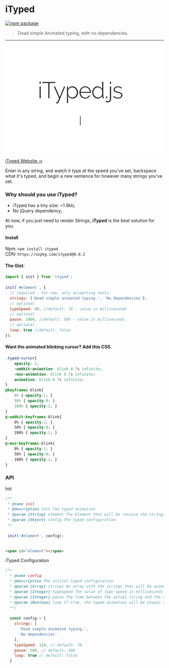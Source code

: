 # iTyped

[![npm package](https://img.shields.io/badge/npm-v0.0.2-blue.svg)](https://www.npmjs.com/package/ityped)

> Dead simple Animated typing, with no dependencies.

---

<p align="center">
  <img src="img/itypedjs.gif" widt="400"/>
</p>

[iTyped Website ➞](https://ityped.surge.sh/)

Enter in any string, and watch it type at the speed you've set, backspace what it's typed, 
and begin a new sentence for however many strings you've set.

### Why should you use iTyped?
 * iTyped has a tiny size: ~1.9kb;
 * No jQuery dependency;
 
At now, if you just need to render Strings, **iTyped** is the best solution for you.

#### Install

Npm: `npm install ityped` </br>
CDN: `https://unpkg.com/ityped@0.0.2`


#### The Gist:

```javascript
import { init } from 'ityped';

init(`#element`, {
  // required - for now, only acceptting texts.
  strings: ['Dead simple animated typing.', 'No dependencies'],
  // optional
  typeSpeed: 90, //default: 70 - value in milliseconds
  // optional
  pause: 1000, //default: 500 - value in milliseconds
  // optional
  loop: true //default: false
});
```

#### Want the animated blinking cursor? Add this CSS.

```css
.typed-cursor{
    opacity: 1;
    -webkit-animation: blink 0.7s infinite;
    -moz-animation: blink 0.7s infinite;
    animation: blink 0.7s infinite;
}
@keyframes blink{
    0% { opacity:1; }
    50% { opacity:0; }
    100% { opacity:1; }
}
@-webkit-keyframes blink{
    0% { opacity:1; }
    50% { opacity:0; }
    100% { opacity:1; }
}
@-moz-keyframes blink{
    0% { opacity:1; }
    50% { opacity:0; }
    100% { opacity:1; }
}
```

### API

 Init
 
```javascript
/**
 * @name init
 * @description Init the typed animation
 * @param {String} element The Element that will be receive the strings
 * @param {Object} config The typed configuration
 */
 
 init('#element', config);
```

```html

<span id="element"></span>

```
iTyped Configuration

```javascript
/**
  * @name config
  * @description The initial typed configuration
  * @param {Array} strings An array with the strings that will be animated
  * @param {Integer} typeSpeed The value of type speed in milliseconds
  * @param {Integer} pause The time between the actual string and the next string in milliseconds
  * @param {Boolean} loop If true, the typed animation will be always activated
  **/
 
  const config = {
    strings: [
      'Dead simple animated typing.', 
      'No dependencies'
    ],
    typeSpeed: 120, // default: 70
    pause: 500, // default: 500
    loop: true // default: false
  }
```
